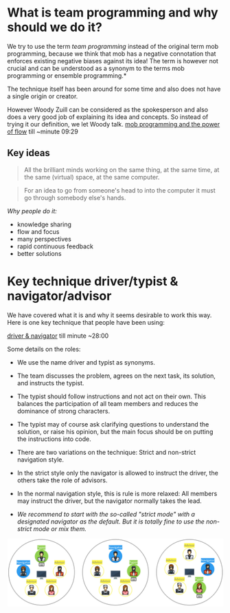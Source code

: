 # What is team programming and why should we do it?

We try to use the term *team programming* instead of the original term mob programming, because we think that mob has a negative connotation
that enforces existing negative biases against its idea!
The term is however not crucial and can be understood as a synonym to the terms mob programming or ensemble programming.*

The technique itself has been around for some time and also does not have a single origin or creator.

However Woody Zuill can be considered as the spokesperson and also does a very good job of explaining its idea and concepts.
So instead of trying it our definition, we let Woody talk.
[mob programming and the power of flow](https://www.youtube.com/watch?v=28S4CVkYhWA) till ~minute 09:29

## Key ideas
>All the brilliant minds working on the same thing, at the same time, at the same (virtual) space, at the same computer.

>For an idea to go from someone's head to into the computer it must go through somebody else's hands. 
 
*Why people do it:*
- knowledge sharing
- flow and focus
- many perspectives
- rapid continuous feedback
- better solutions
  
# Key technique driver/typist & navigator/advisor
We have covered what it is and why it seems desirable to work this way.
Here is one key technique that people have been using:

[driver & navigator](https://youtu.be/SHOVVnRB4h0?t=1166) till minute ~28:00

Some details on the roles:
- We use the name driver and typist as synonyms.
- The team discusses the problem, agrees on the next task, its solution, and instructs the typist.
- The typist should follow instructions and not act on their own. This balances the participation of all team members and reduces the dominance of strong characters.
- The typist may of course ask clarifying questions to understand the solution, or raise his opinion, but the main focus should be on putting the instructions into code.

- There are two variations on the technique: Strict and non-strict navigation style.
- In the strict style only the navigator is allowed to instruct the driver, the others take the role of advisors.
- In the normal navigation style, this is rule is more relaxed: All members may instruct the driver, but the navigator normally takes the lead.
- *We recommend to start with the so-called "strict mode" with a designated navigator as the default. But it is totally fine to use the non-strict mode or mix them.* 


![Team Programming Roles](team-programming-roles.jpg)


